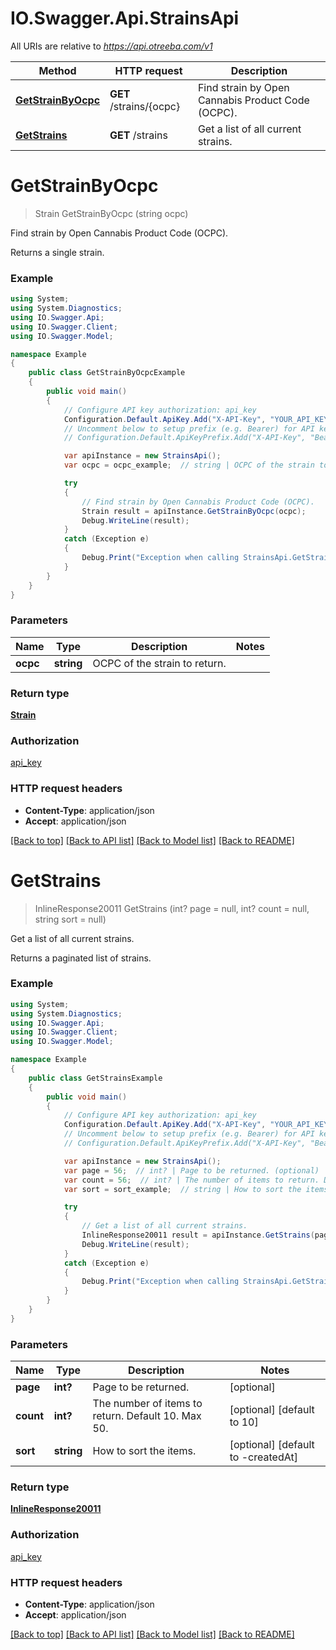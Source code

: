 # IO.Swagger.Api.StrainsApi

All URIs are relative to *https://api.otreeba.com/v1*

Method | HTTP request | Description
------------- | ------------- | -------------
[**GetStrainByOcpc**](StrainsApi.md#getstrainbyocpc) | **GET** /strains/{ocpc} | Find strain by Open Cannabis Product Code (OCPC).
[**GetStrains**](StrainsApi.md#getstrains) | **GET** /strains | Get a list of all current strains.


<a name="getstrainbyocpc"></a>
# **GetStrainByOcpc**
> Strain GetStrainByOcpc (string ocpc)

Find strain by Open Cannabis Product Code (OCPC).

Returns a single strain.

### Example
```csharp
using System;
using System.Diagnostics;
using IO.Swagger.Api;
using IO.Swagger.Client;
using IO.Swagger.Model;

namespace Example
{
    public class GetStrainByOcpcExample
    {
        public void main()
        {
            // Configure API key authorization: api_key
            Configuration.Default.ApiKey.Add("X-API-Key", "YOUR_API_KEY");
            // Uncomment below to setup prefix (e.g. Bearer) for API key, if needed
            // Configuration.Default.ApiKeyPrefix.Add("X-API-Key", "Bearer");

            var apiInstance = new StrainsApi();
            var ocpc = ocpc_example;  // string | OCPC of the strain to return.

            try
            {
                // Find strain by Open Cannabis Product Code (OCPC).
                Strain result = apiInstance.GetStrainByOcpc(ocpc);
                Debug.WriteLine(result);
            }
            catch (Exception e)
            {
                Debug.Print("Exception when calling StrainsApi.GetStrainByOcpc: " + e.Message );
            }
        }
    }
}
```

### Parameters

Name | Type | Description  | Notes
------------- | ------------- | ------------- | -------------
 **ocpc** | **string**| OCPC of the strain to return. | 

### Return type

[**Strain**](Strain.md)

### Authorization

[api_key](../README.md#api_key)

### HTTP request headers

 - **Content-Type**: application/json
 - **Accept**: application/json

[[Back to top]](#) [[Back to API list]](../README.md#documentation-for-api-endpoints) [[Back to Model list]](../README.md#documentation-for-models) [[Back to README]](../README.md)

<a name="getstrains"></a>
# **GetStrains**
> InlineResponse20011 GetStrains (int? page = null, int? count = null, string sort = null)

Get a list of all current strains.

Returns a paginated list of strains.

### Example
```csharp
using System;
using System.Diagnostics;
using IO.Swagger.Api;
using IO.Swagger.Client;
using IO.Swagger.Model;

namespace Example
{
    public class GetStrainsExample
    {
        public void main()
        {
            // Configure API key authorization: api_key
            Configuration.Default.ApiKey.Add("X-API-Key", "YOUR_API_KEY");
            // Uncomment below to setup prefix (e.g. Bearer) for API key, if needed
            // Configuration.Default.ApiKeyPrefix.Add("X-API-Key", "Bearer");

            var apiInstance = new StrainsApi();
            var page = 56;  // int? | Page to be returned. (optional) 
            var count = 56;  // int? | The number of items to return. Default 10. Max 50. (optional)  (default to 10)
            var sort = sort_example;  // string | How to sort the items. (optional)  (default to -createdAt)

            try
            {
                // Get a list of all current strains.
                InlineResponse20011 result = apiInstance.GetStrains(page, count, sort);
                Debug.WriteLine(result);
            }
            catch (Exception e)
            {
                Debug.Print("Exception when calling StrainsApi.GetStrains: " + e.Message );
            }
        }
    }
}
```

### Parameters

Name | Type | Description  | Notes
------------- | ------------- | ------------- | -------------
 **page** | **int?**| Page to be returned. | [optional] 
 **count** | **int?**| The number of items to return. Default 10. Max 50. | [optional] [default to 10]
 **sort** | **string**| How to sort the items. | [optional] [default to -createdAt]

### Return type

[**InlineResponse20011**](InlineResponse20011.md)

### Authorization

[api_key](../README.md#api_key)

### HTTP request headers

 - **Content-Type**: application/json
 - **Accept**: application/json

[[Back to top]](#) [[Back to API list]](../README.md#documentation-for-api-endpoints) [[Back to Model list]](../README.md#documentation-for-models) [[Back to README]](../README.md)

